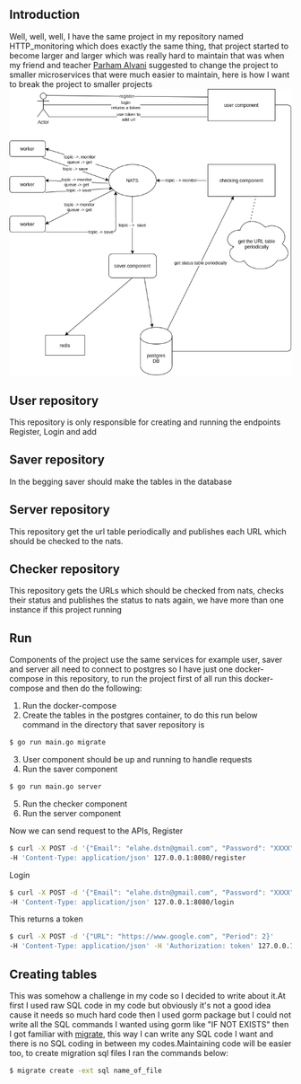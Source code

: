 ## Introduction

Well, well, well, I have the same project in my repository named HTTP_monitoring which does exactly the same thing,
that project started to become larger and larger which was really hard to maintain that was when my friend and teacher
[Parham Alvani](https://github.com/1995parham) suggested to change the project to smaller microservices that were much
easier to maintain, here is how I want to break the project to smaller projects
![](microservice.png)

## User repository

This repository is only responsible for creating and running the endpoints Register, Login and add

## Saver repository

In the begging saver should make the tables in the database

## Server repository

This repository get the url table periodically and publishes each URL which should be checked to the nats.

## Checker repository

This repository gets the URLs which should be checked from nats, checks their status and publishes the status to nats
again, we have more than one instance if this project running

## Run

Components of the project use the same services for example user, saver and server all need to connect to postgres so I
have just one docker-compose in this repository, to run the project first of all run this docker-compose and then do the
following:

1. Run the docker-compose
2. Create the tables in the postgres container, to do this run below command in the directory that saver repository is

```sh
$ go run main.go migrate
```

3. User component should be up and running to handle requests
4. Run the saver component

```sh
$ go run main.go server
```

5. Run the checker component
6. Run the server component

Now we can send request to the APIs,
Register

```sh
$ curl -X POST -d '{"Email": "elahe.dstn@gmail.com", "Password": "XXXX"}'
-H 'Content-Type: application/json' 127.0.0.1:8080/register
```

Login

```sh
$ curl -X POST -d '{"Email": "elahe.dstn@gmail.com", "Password": "XXXX"}'
-H 'Content-Type: application/json' 127.0.0.1:8080/login
```

This returns a token

```sh
$ curl -X POST -d '{"URL": "https://www.google.com", "Period": 2}'
-H 'Content-Type: application/json' -H 'Authorization: token' 127.0.0.1:8080/url
```

## Creating tables

This was somehow a challenge in my code so I decided to write about it.At first I used raw SQL code in my code but
obviously it's not a good idea cause it needs so much hard code then I used gorm package but I could not write all
the SQL commands I wanted using gorm like "IF NOT EXISTS" then I got familiar with [migrate](https://github.com/golang-migrate/migrate),
this way I can write any SQL code I want and there is no SQL coding in between my codes.Maintaining code will be easier
too, to create migration sql files I ran the commands below:

```sh
$ migrate create -ext sql name_of_file
```

